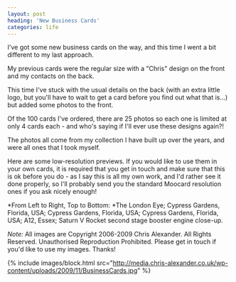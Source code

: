 ```yaml
---
layout: post
heading: 'New Business Cards'
categories: life
---
```


I've got some new business cards on the way, and this time I went a bit different to my last approach.

My previous cards were the regular size with a "Chris" design on the front and my contacts on the back.

This time I've stuck with the usual details on the back (with an extra little logo, but you'll have to wait to get a card before you find out what that is...) but added some photos to the front.

Of the 100 cards I've ordered, there are 25 photos so each one is limited at only 4 cards each - and who's saying if I'll ever use these designs again?!

The photos all come from my collection I have built up over the years, and were all ones that I took myself.

Here are some low-resolution previews. If you would like to use them in your own cards, it is required that you get in touch and make sure that this is ok before you do - as I say this is all my own work, and I'd rather see it done properly, so I'll probably send you the standard Moocard resolution ones if you ask nicely enough!

*From Left to Right, Top to Bottom: *The London Eye; Cypress Gardens, Florida, USA; Cypress Gardens, Florida, USA; Cypress Gardens, Florida, USA; A12, Essex; Saturn V Rocket second stage booster engine close-up.

*Note:* All images are Copyright 2006-2009 Chris Alexander. All Rights Reserved. Unauthorised Reproduction Prohibited. Please get in touch if you'd like to use my images. Thanks!

{% include images/block.html src="http://media.chris-alexander.co.uk/wp-content/uploads/2009/11/BusinessCards.jpg" %}

